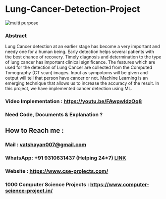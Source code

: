# Lung-Cancer-Detection-Project

![multi purpose](https://user-images.githubusercontent.com/91561594/180069619-18a72544-b395-4184-8d08-174a18bffafb.png)

### Abstract 

Lung Cancer detection at an earlier stage has become a very important and needy one for a human being. Early detection helps several patients with the best chance of recovery. Timely diagnosis and determination to the type of lung cancer has important clinical significance. The features which are used for the detection of Lung Cancer are collected from the Computed Tomography (CT scan) images. Input as sympotoms will be given and output will tell that person have cancer or not. Machine Learning is an emerging technique that allows us to increase the accuracy of the result. In this project, we have implemented cancer detection using ML. 

### Video Implementation : https://youtu.be/FAwpwldzOq8

### Need Code, Documents & Explanation ? 

## How to Reach me :

### Mail : vatshayan007@gmail.com 

### WhatsApp: **+91 9310631437** (Helping 24*7) **[LINK](https://wa.me/message/CHWN2AHCPMAZK1)** 

### Website : https://www.cse-projects.com/

### 1000 Computer Science Projects : https://www.computer-science-project.in/

